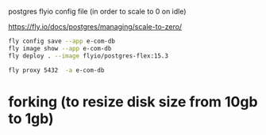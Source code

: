 postgres flyio config file (in order to scale to 0 on idle)

https://fly.io/docs/postgres/managing/scale-to-zero/

```bash
fly config save --app e-com-db
fly image show --app e-com-db
fly deploy . --image flyio/postgres-flex:15.3

fly proxy 5432  -a e-com-db


```

# forking (to resize disk size from 10gb to 1gb)
